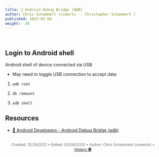 ```yaml
---
title: 📱 Android Debug Bridge (ADB)
author: Chris Schammert (csmertx -- Christopher Schammert )
published: 2023-03-08
weight: -20
---
```


<!-- The content of this website was written by Christopher Schammert aka Chris Schammert -->

<br />

## Login to Android shell

Android shell of device connected via USB

- May need to toggle USB connection to accept data

1. ```adb root```

2. ```db remount```

3. ```adb shell```

## Resources

- [🔗 Android Developers - Android Debug Bridge (adb)](https://developer.android.com/studio/command-line/adb)

<br />

<div style="text-align: center; font-size:12px; color:dimgray">
    Created: 12/29/2021 • Edited: 02/09/2025 • Author: Chris Schammert (csmertx) • 
    <a href="https://github.com/csmertx/csmertx.github.io/commits/main/content/Android/adb.md" 
       title="Github.com | csmertx \ csmertx.github.io \ commits \ main \ content \ Android \ ADB">
       History 🕵️
    </a>
</div>
